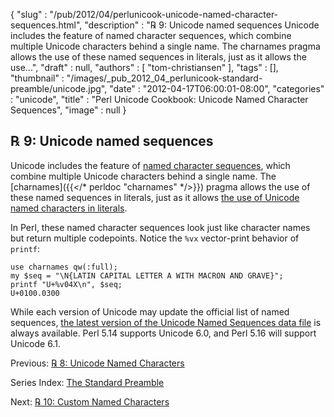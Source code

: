 {
   "slug" : "/pub/2012/04/perlunicook-unicode-named-character-sequences.html",
   "description" : "℞ 9: Unicode named sequences Unicode includes the feature of named character sequences, which combine multiple Unicode characters behind a single name. The charnames pragma allows the use of these named sequences in literals, just as it allows the use...",
   "draft" : null,
   "authors" : [
      "tom-christiansen"
   ],
   "tags" : [],
   "thumbnail" : "/images/_pub_2012_04_perlunicook-standard-preamble/unicode.jpg",
   "date" : "2012-04-17T06:00:01-08:00",
   "categories" : "unicode",
   "title" : "Perl Unicode Cookbook: Unicode Named Character Sequences",
   "image" : null
}



℞ 9: Unicode named sequences
----------------------------

Unicode includes the feature of [named character sequences](http://www.unicode.org/reports/tr34/), which combine multiple Unicode characters behind a single name. The [charnames]({{</* perldoc "charnames" */>}}) pragma allows the use of these named sequences in literals, just as it allows [the use of Unicode named characters in literals](/pub/2012/04/perlunicook-unicode-named-characters.html).

In Perl, these named character sequences look just like character names but return multiple codepoints. Notice the `%vx` vector-print behavior of `printf`:

    use charnames qw(:full);
    my $seq = "\N{LATIN CAPITAL LETTER A WITH MACRON AND GRAVE}";
    printf "U+%v04X\n", $seq;
    U+0100.0300

While each version of Unicode may update the official list of named sequences, [the latest version of the Unicode Named Sequences data file](http://www.unicode.org/Public/UNIDATA/NamedSequences.txt) is always available. Perl 5.14 supports Unicode 6.0, and Perl 5.16 will support Unicode 6.1.

Previous: [℞ 8: Unicode Named Characters](/pub/2012/04/perlunicook-unicode-named-characters.html)

Series Index: [The Standard Preamble](/pub/2012/04/perlunicook-standard-preamble.html)

Next: [℞ 10: Custom Named Characters](/pub/2012/04/perlunicook-custom-named-characters.html)
